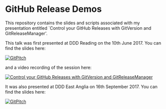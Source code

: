 # GitHub Release Demos

This repository contains the slides and scripts associated with my presentation entitled `Control your GitHub Releases with GitVersion and GitReleaseManager'.

This talk was first presented at DDD Reading on the 10th June 2017.  You can find the slides here:

[![GitPitch](https://gitpitch.com/assets/badge.svg)](https://gitpitch.com/gep13/GitHubReleaseDemos/ddd12)

and a video recording of the session here:

[![Control your GitHub Releases with GitVersion and GitReleaseManager](http://img.youtube.com/vi/SlM02V1tkSc/0.jpg)](http://www.youtube.com/watch?v=SlM02V1tkSc)

It was also presented at DDD East Anglia on 16th September 2017.  You can find the slides here:

[![GitPitch](https://gitpitch.com/assets/badge.svg)](https://gitpitch.com/gep13/GitHubReleaseDemos/dddeastanglia2017)
